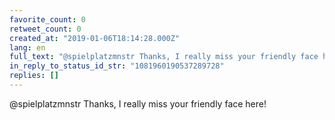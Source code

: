 ```yaml
---
favorite_count: 0
retweet_count: 0
created_at: "2019-01-06T18:14:28.000Z"
lang: en
full_text: "@spielplatzmnstr Thanks, I really miss your friendly face here!"
in_reply_to_status_id_str: "1081960190537289728"
replies: []
---
```


@spielplatzmnstr Thanks, I really miss your friendly face here!
